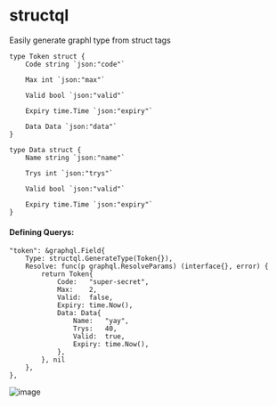 # structql

Easily generate graphl type from struct tags

	type Token struct {
		Code string `json:"code"`

		Max int `json:"max"`

		Valid bool `json:"valid"`

		Expiry time.Time `json:"expiry"`

		Data Data `json:"data"`
	}

	type Data struct {
		Name string `json:"name"`

		Trys int `json:"trys"`

		Valid bool `json:"valid"`

		Expiry time.Time `json:"expiry"`
	}

#### Defining Querys:
	"token": &graphql.Field{
		Type: structql.GenerateType(Token{}),
		Resolve: func(p graphql.ResolveParams) (interface{}, error) {
			return Token{
				Code:   "super-secret",
				Max:    2,
				Valid:  false,
				Expiry: time.Now(),
				Data: Data{
					Name:   "yay",
					Trys:   40,
					Valid:  true,
					Expiry: time.Now(),
				},
			}, nil
		},
	},


![image](https://user-images.githubusercontent.com/6259987/79978873-fe8ecc00-8476-11ea-8468-bdedeae39685.png)
